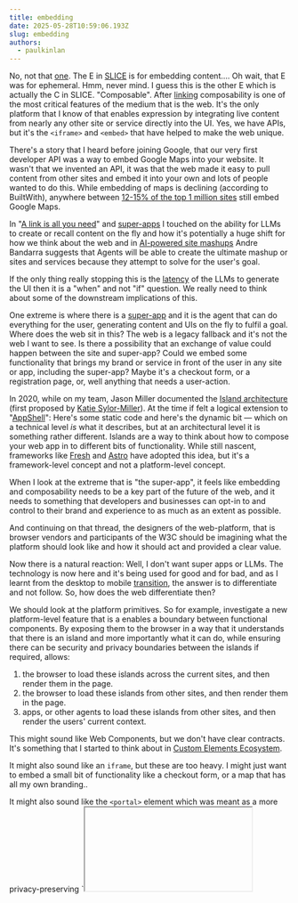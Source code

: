 ```yaml
---
title: embedding
date: 2025-05-28T10:59:06.193Z
slug: embedding
authors:
  - paulkinlan
---
```


No, not that [one](https://huggingface.co/spaces/hesamation/primer-llm-embedding). The E in [SLICE](https://paul.kinlan.me/slice-the-web/) is for embedding content.... Oh wait, that E was for ephemeral. Hmm, never mind. I guess this is the other E which is actually the C in SLICE. "Composable". After [linking](/a-link-is-all-you-need) composability is one of the most critical features of the medium that is the web. It's the only platform that I know of that enables expression by integrating live content from nearly any other site or service directly into the UI. Yes, we have APIs, but it's the `<iframe>` and `<embed>` that have helped to make the web unique.

There's a story that I heard before joining Google, that our very first developer API was a way to embed Google Maps into your website. It wasn't that we invented an API, it was that the web made it easy to pull content from other sites and embed it into your own and lots of people wanted to do this. While embedding of maps is declining (according to BuiltWith), anywhere between [12-15% of the top 1 million sites](https://trends.builtwith.com/mapping/Google-Maps) still embed Google Maps.

In "[A link is all you need](/a-link-is-all-you-need/)" and [super-apps](/super-apps/) I touched on the ability for LLMs to create or recall content on the fly and how it's potentially a huge shift for how we think about the web and in [AI-powered site mashups](/ai-powered-site-mashups/) Andre Bandarra suggests that Agents will be able to create the ultimate mashup or sites and services because they attempt to solve for the user's goal.

If the only thing really stopping this is the [latency](/latency/) of the LLMs to generate the UI then it is a "when" and not "if" question. We really need to think about some of the downstream implications of this.

One extreme is where there is a [super-app](/super-apps/) and it is the agent that can do everything for the user, generating content and UIs on the fly to fulfil a goal. Where does the web sit in this? The web is a legacy fallback and it's not the web I want to see. Is there a possibility that an exchange of value could happen between the site and super-app? Could we embed some functionality that brings my brand or service in front of the user in any site or app, including the super-app? Maybe it's a checkout form, or a registration page, or, well anything that needs a user-action.

In 2020, while on my team, Jason Miller documented the [Island architecture](https://jasonformat.com/islands-architecture/) (first proposed by [Katie Sylor-Miller](https://sylormiller.com/)). At the time if felt a logical extension to "[AppShell](https://web.dev/learn/pwa/architecture/)": Here's some static code and here's the dynamic bit &mdash; which on a technical level _is_ what it describes, but at an architectural level it is something rather different. Islands are a way to think about how to compose your web app in to different bits of functionality. While still nascent, frameworks like [Fresh](https://fresh.deno.dev/docs/concepts/islands) and [Astro](https://docs.astro.build/en/concepts/islands/) have adopted this idea, but it's a framework-level concept and not a platform-level concept.

When I look at the extreme that is "the super-app", it feels like embedding and composability needs to be a key part of the future of the web, and it needs to something that developers and businesses can opt-in to and control to their brand and experience to as much as an extent as possible.

And continuing on that thread, the designers of the web-platform, that is browser vendors and participants of the W3C should be imagining what the platform should look like and how it should act and provided a clear value.

Now there is a natural reaction: Well, I don't want super apps or LLMs. The technology is now here and it's being used for good and for bad, and as I learnt from the desktop to mobile [transition](/transition/), the answer is to differentiate and not follow. So, how does the web differentiate then?

We should look at the platform primitives. So for example, investigate a new platform-level feature that is a enables a boundary between functional components. By exposing them to the browser in a way that it understands that there is an island and more importantly what it can do, while ensuring there can be security and privacy boundaries between the islands if required, allows:

1. the browser to load these islands across the current sites, and then render them in the page.
2. the browser to load these islands from other sites, and then render them in the page.
3. apps, or other agents to load these islands from other sites, and then render the users' current context.

This might sound like Web Components, but we don't have clear contracts. It's something that I started to think about in [Custom Elements Ecosystem](https://paul.kinlan.me/custom-elements-ecosystem/).

It might also sound like an `iframe`, but these are too heavy. I might just want to embed a small bit of functionality like a checkout form, or a map that has all my own branding..

It might also sound like the `<portal>` element which was meant as a more privacy-preserving `<iframe> element, but it's too high-level and doesn't allow for the embedding of functionality that is not just a page.

It might also look like [Web Intents](https://paul.kinlan.me/what-happened-to-web-intents/) but this was a page level and not at a component level (and it got pulled out of Chrome).

We are in the start of an era where the [web will be headless](https://paul.kinlan.me/the-headless-web/) _and_ we don't have the correct primitives to enable the web to be composable in a way that is useful and for it to thrive.

We need a way to define components as islands on the platform and enable them to be embedded across the site, in other sites and as a first class citizen in native apps. This might necessitate changes to system level WebViews and the browser itself.

We need better ways to define intent of not just the page, but islands in teh page, and therefore we need a way to define intent or contracts between sites and components.
